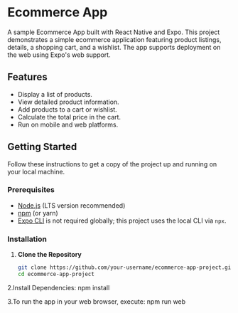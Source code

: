 # Ecommerce App

A sample Ecommerce App built with React Native and Expo. This project demonstrates a simple ecommerce application featuring product listings, details, a shopping cart, and a wishlist. The app supports deployment on the web using Expo's web support.

## Features

- Display a list of products.
- View detailed product information.
- Add products to a cart or wishlist.
- Calculate the total price in the cart.
- Run on mobile and web platforms.

## Getting Started

Follow these instructions to get a copy of the project up and running on your local machine.

### Prerequisites

- [Node.js](https://nodejs.org/en/) (LTS version recommended)
- [npm](https://www.npmjs.com/) (or yarn)
- [Expo CLI](https://expo.dev/) is not required globally; this project uses the local CLI via `npx`.

### Installation

1. **Clone the Repository**

   ```bash
   git clone https://github.com/your-username/ecommerce-app-project.git
   cd ecommerce-app-project
   
2.Install Dependencies: 
       npm install

3.To run the app in your web browser, execute:
      npm run web
